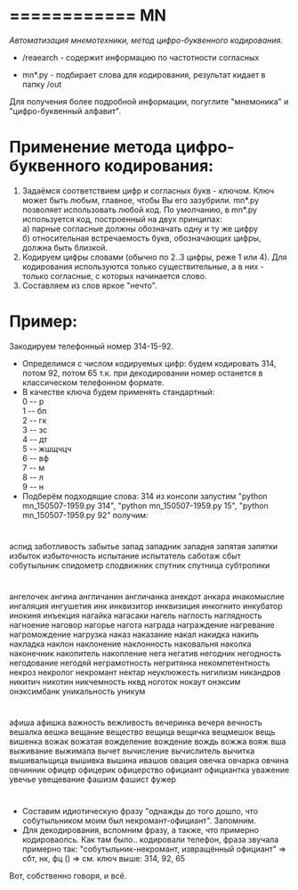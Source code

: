 ============
MN
============
_Автоматизация мнемотехники, метод цифро-буквенного кодирования._

* /reaearch - содержит информацию по частотности согласных

* mn*.py    - подбирает слова для кодирования, результат кидает в папку /out


Для получения более подробной информации, погуглите "мнемоника" и "цифро-буквенный алфавит".


# Применение метода цифро-буквенного кодирования:

1. Задаёмся соответствием цифр и согласных букв - ключом.
Ключ может быть любым, главное, чтобы Вы его зазубрили. mn*.py позволяет использовать любой код.
По умолчанию, в mn*.py используется код, построенный на двух принципах:  
а) парные согласные должны обозначать одну и ту же цифру  
б) относительная встречаемость букв, обозначающих цифры, должна быть близкой.
2. Кодируем цифры словами (обычно по 2..3 цифры, реже 1 или 4). Для кодирования используются 
только существительные, а в них - только согласные, с которых начинается слово.
3. Составляем из слов яркое "нечто".

# Пример:  
Закодируем телефонный номер 314-15-92.  
* Определимся с числом кодируемых цифр: будем кодировать 314, потом 92, потом 65 т.к. при декодировании номер останется в
классическом телефонном формате.
* В качестве ключа будем применять стандартный:  
0 -- р  
1 -- бп  
2 -- гк  
3 -- зс  
4 -- дт  
5 -- жшщчцч  
6 -- вф  
7 -- м  
8 -- л  
9 -- н  
* Подберём подходящие слова: 314 из консоли запустим "python mn_150507-1959.py 314", 
"python mn_150507-1959.py 15", "python mn_150507-1959.py 92" получим:  
#  
аспид заботливость забытье запад западник западня запятая запятки избыток избыточность испытание испытатель саботаж сбыт собутыльник спидометр сподвижник спутник спутница субтропики  
#  
ангелочек ангина англичанин англичанка анекдот анкара инакомыслие ингаляция ингушетия инк инквизитор инквизиция инкогнито инкубатор инокиня инъекция нагайка нагасаки нагель наглость наглядность нагноение наговор нагорье нагота награда награждение нагревание нагромождение нагрузка наказ наказание накал накидка накипь накладка наклон наклонение наклонность наковальня наколка наконечник накопитель накопление нега негатив негодник негодность негодование негодяй неграмотность негритянка некомпетентность некроз некролог некромант нектар неуклюжесть нигилизм никандров никитич никотин никчемность нквд ноготок нокаут онэксим онэксимбанк уникальность уникум  
#  
афиша афишка важность вежливость вечеринка вечеря вечность вешалка вешка вещание вещество вещица вещичка вещмешок вещь вишенка вожак вожатая вожделение вождение вождь вожжа вояж вша выживание выжимала вычет вычисление вычислитель вычитка вышивальщица вышивка вышина ивашов овация овечка овчарка овчина овчинник офицер офицерик офицерство официант официантка уважение увечье увещевание фашизм фашист фужер  
#  
* Составим идиотическую фразу "однажды до того дошло, что собутыльником моим был некромант-официант". 
Запомним.
* Для декодирования, вспомним фразу, а также, что примерно кодироваолсь. Как там было.. кодировали телефон, фраза звучала примерно так: "собутыльник-некромант, извращённый официант" => сбт, нк, фц () => см. ключ выше: 314, 92, 65

Вот, собственно говоря, и всё.
